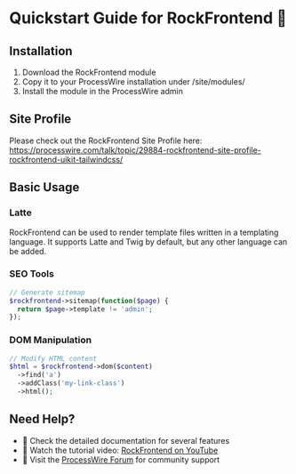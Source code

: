 # Quickstart Guide for RockFrontend 🚀

## Installation

1. Download the RockFrontend module
2. Copy it to your ProcessWire installation under /site/modules/
3. Install the module in the ProcessWire admin

## Site Profile

Please check out the RockFrontend Site Profile here: https://processwire.com/talk/topic/29884-rockfrontend-site-profile-rockfrontend-uikit-tailwindcss/

## Basic Usage

### Latte

RockFrontend can be used to render template files written in a templating language. It supports Latte and Twig by default, but any other language can be added.

### SEO Tools

```php
// Generate sitemap
$rockfrontend->sitemap(function($page) {
  return $page->template != 'admin';
});
```

### DOM Manipulation

```php
// Modify HTML content
$html = $rockfrontend->dom($content)
  ->find('a')
  ->addClass('my-link-class')
  ->html();
```

## Need Help?

- 📖 Check the detailed documentation for several features
- 🎥 Watch the tutorial video: [RockFrontend on YouTube](https://www.youtube.com/watch?v=7CoIj--u4ps)
- 💬 Visit the [ProcessWire Forum](https://processwire.com/talk/) for community support
